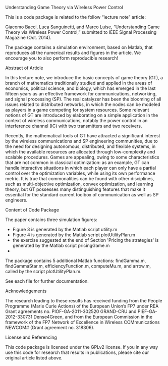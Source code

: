 Understanding Game Theory via Wireless Power Control

This is a code package is related to the follow “lecture note” article:

Giacomo Bacci, Luca Sanguinetti, and Marco Luise, “Understanding Game Theory via Wireless Power Control,” submitted to IEEE Signal Processing Magazine (Oct. 2014).

The package contains a simulation environment, based on Matlab, that reproduces all the numerical results and figures in the article. We encourage you to also perform reproducible research!

Abstract of Article

In this lecture note, we introduce the basic concepts of game theory (GT), a branch of mathematics traditionally studied and applied in the areas of economics, political science, and biology, which has emerged in the last fifteen years as an effective framework for communications, networking, and signal processing (SP). The real catalyzer has been the blooming of all issues related to distributed networks, in which the nodes can be modeled as players in a game competing for system resources. Some relevant notions of GT are introduced by elaborating on a simple application in the context of wireless communications, notably the power control in an interference channel (IC) with two transmitters and two receivers.

Recently, the mathematical tools of GT have attracted a significant interest by the wireless communications and SP engineering communities, due to the need for designing autonomous, distributed, and flexible systems, in which the available resources are allocated through low-complexity and scalable procedures. Games are appealing, owing to some characteristics that are not common in classical optimization: as an example, GT can handle interactive situations in which each player can only have a partial control over the optimization variables, while using its own performance metric. It is true that commonalities can be found with other disciplines, such as multi-objective optimization, convex optimization, and learning theory, but GT possesses many distinguishing features that make it essential for the standard current toolbox of communication as well as SP engineers.


Content of Code Package

The paper contains three simulation figures:
- Figure 3 is generated by the Matlab script utility.m
- Figure 4 is generated by the Matlab script plotUtilityPlan.m
- the exercise suggested at the end of Section 'Pricing the strategies' is generated by the Matlab script pricingGame.m
- 

The package contains 5 additional Matlab functions: findGamma.m, findGammaStar.m, efficiencyFunction.m, computeMu.m, and arrow.m, called by the script plotUtilityPlan.m.

See each file for further documentation.


Acknowledgements

The research leading to these results has received funding from the People Programme (Marie Curie Actions) of the European Union’s FP7 under REA Grant agreements no. PIOF-GA-2011-302520 GRAND-CRU and PIEF-GA-2012-330731 Dense4Green, and from the European Commission in the framework of the FP7 Network of Excellence in Wireless COMmunications NEWCOM#
(Grant agreement no. 318306).


License and Referencing

This code package is licensed under the GPLv2 license. If you in any way use this code for research that results in publications, please cite our original article listed above.

